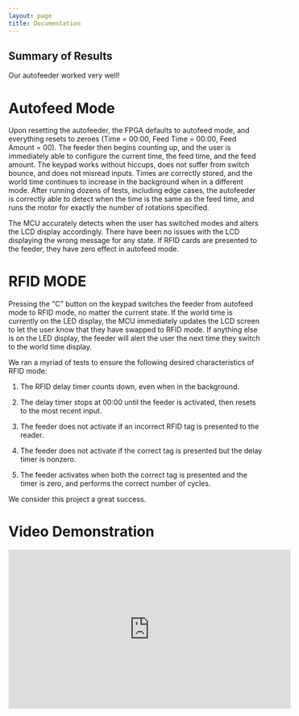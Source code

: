 ```yaml
---
layout: page
title: Documentation
---
```


## Summary of Results

Our autofeeder worked very well! 

# Autofeed Mode

Upon resetting the autofeeder, the FPGA defaults to autofeed mode, and everything resets to zeroes (Time = 00:00, Feed Time = 00:00, Feed Amount = 00). The feeder then begins counting up, and the user is immediately able to configure the current time, the feed time, and the feed amount. The keypad works without hiccups, does not suffer from switch bounce, and does not misread inputs. Times are correctly stored, and the world time continues to increase in the background when in a different mode. After running dozens of tests, including edge cases, the autofeeder is correctly able to detect when the time is the same as the feed time, and runs the motor for exactly the number of rotations specified.

The MCU accurately detects when the user has switched modes and alters the LCD display accordingly. There have been no issues with the LCD displaying the wrong message for any state. If RFID cards are presented to the feeder, they have zero effect in autofeed mode.

# RFID MODE

Pressing the "C" button on the keypad switches the feeder from autofeed mode to RFID mode, no matter the current state. If the world time is currently on the LED display, the MCU immediately updates the LCD screen to let the user know that they have swapped to RFID mode. If anything else is on the LED display, the feeder will alert the user the next time they switch to the world time display. 

We ran a myriad of tests to ensure the following desired characteristics of RFID mode:

1. The RFID delay timer counts down, even when in the background.

2. The delay timer stops at 00:00 until the feeder is activated, then resets to the most recent input.

3. The feeder does not activate if an incorrect RFID tag is presented to the reader.

4. The feeder does not activate if the correct tag is presented but the delay timer is nonzero.

5. The feeder activates when both the correct tag is presented and the timer is zero, and performs the correct number of cycles.

We consider this project a great success.

# Video Demonstration

<iframe width="560" height="315" src="https://youtu.be/lRMq9qJNIq8" title="YouTube video player" frameborder="0" allow="accelerometer; autoplay; clipboard-write; encrypted-media; gyroscope; picture-in-picture" allowfullscreen></iframe>